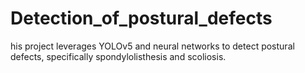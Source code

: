 # Detection_of_postural_defects
his project leverages YOLOv5 and neural networks to detect postural defects, specifically spondylolisthesis and scoliosis.
